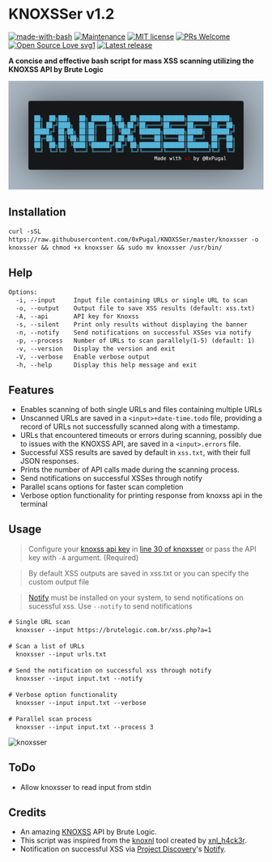 # KNOXSSer v1.2

[![made-with-bash](https://img.shields.io/badge/Made%20with-Bash-1f425f.svg)](https://www.gnu.org/software/bash/) [![Maintenance](https://img.shields.io/badge/Maintained%3F-yes-green.svg)](https://GitHub.com/0xPugal/KNOXSSer/graphs/commit-activity) [![MIT license](https://img.shields.io/badge/License-MIT-blue.svg)](https://lbesson.mit-license.org/) [![PRs Welcome](https://img.shields.io/badge/PRs-welcome-brightgreen.svg?style=flat-square)](http://makeapullrequest.com) [![Open Source Love svg1](https://badges.frapsoft.com/os/v1/open-source.svg?v=103)](https://github.com/0xPugal/KNOXSSer) [![Latest release](https://badgen.net/github/release/0xPugal/KNOXSSer)](https://github.com/0xPugal/KNOXSSer/releases)


**A concise and effective bash script for mass XSS scanning utilizing the KNOXSS API by Brute Logic**

<img src=KNOXSSer.png>

## Installation
```
curl -sSL https://raw.githubusercontent.com/0xPugal/KNOXSSer/master/knoxsser -o knoxsser && chmod +x knoxsser && sudo mv knoxsser /usr/bin/
```

## Help
```
Options:
  -i, --input     Input file containing URLs or single URL to scan
  -o, --output    Output file to save XSS results (default: xss.txt)
  -A, --api       API key for Knoxss
  -s, --silent    Print only results without displaying the banner
  -n, --notify    Send notifications on successful XSSes via notify
  -p, --process   Number of URLs to scan parallely(1-5) (default: 1)
  -v, --version   Display the version and exit
  -V, --verbose   Enable verbose output
  -h, --help      Display this help message and exit
```

## Features
   - Enables scanning of both single URLs and files containing multiple URLs
   - Unscanned URLs are saved in a `<input>+date-time.todo` file, providing a record of URLs not successfully scanned along with a timestamp.
   - URLs that encountered timeouts or errors during scanning, possibly due to issues with the KNOXSS API, are saved in a `<input>.errors` file. 
   - Successful XSS results are saved by default in `xss.txt`, with their full JSON responses.
   - Prints the number of API calls made during the scanning process.
   - Send notifications on successful XSSes through notify
   - Parallel scans options for faster scan completion
   - Verbose option functionality for printing response from knoxss api in the terminal

## Usage
> Configure your [knoxss api key](https://knoxss.me/) in [line 30 of knoxsser](https://github.com/0xPugal/KNOXSSer/blob/master/knoxsser#L30) or pass the API key with ``-A`` argument. (Required)

> By default XSS outputs are saved in xss.txt or you can specify the custom output file

> [Notify](https://github.com/projectdiscovery/notify) must be installed on your system, to send notifications on sucessful xss. Use ``--notify`` to send notifications

```
# Single URL scan
  knoxsser --input https://brutelogic.com.br/xss.php?a=1

# Scan a list of URLs
  knoxsser --input urls.txt

# Send the notification on successful xss through notify
  knoxsser --input input.txt --notify

# Verbose option functionality
  knoxsser --input input.txt --verbose

# Parallel scan process
  knoxsser --input input.txt --process 3
```
![knoxsser](https://github.com/0xPugal/KNOXSSer/assets/75373225/0b97af75-e1c8-410c-b4d3-8a555f0bb599)


## ToDo
+ Allow knoxsser to read input from stdin

## Credits
+ An amazing [KNOXSS](https://knoxss.me/) API by Brute Logic.
+ This script was inspired from the [knoxnl](https://github.com/xnl-h4ck3r/knoxnl) tool created by [xnl_h4ck3r](https://twitter.com/xnl_h4ck3r).
+ Notification on successful XSS via [Project Discovery](https://github.com/projectdiscovery)'s [Notify](https://github.com/projectdiscovery/notify).

